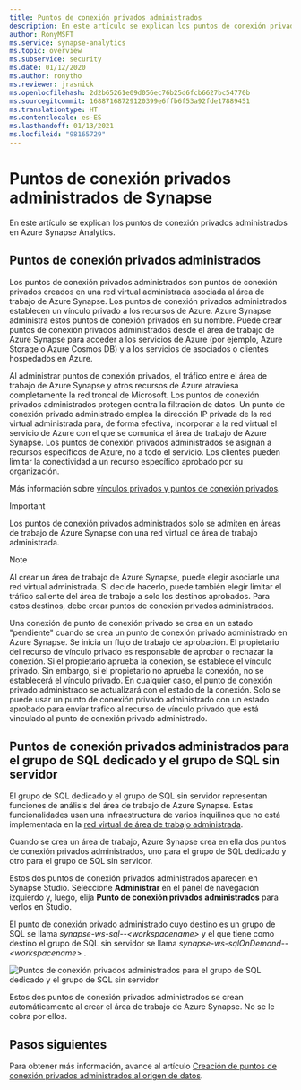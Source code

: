 ```yaml
---
title: Puntos de conexión privados administrados
description: En este artículo se explican los puntos de conexión privados administrados en Azure Synapse Analytics.
author: RonyMSFT
ms.service: synapse-analytics
ms.topic: overview
ms.subservice: security
ms.date: 01/12/2020
ms.author: ronytho
ms.reviewer: jrasnick
ms.openlocfilehash: 2d2b65261e09d056ec76b25d6fcb6627bc54770b
ms.sourcegitcommit: 16887168729120399e6ffb6f53a92fde17889451
ms.translationtype: HT
ms.contentlocale: es-ES
ms.lasthandoff: 01/13/2021
ms.locfileid: "98165729"
---
```

# <a name="synapse-managed-private-endpoints"></a>Puntos de conexión privados administrados de Synapse

En este artículo se explican los puntos de conexión privados administrados en Azure Synapse Analytics.

## <a name="managed-private-endpoints"></a>Puntos de conexión privados administrados

Los puntos de conexión privados administrados son puntos de conexión privados creados en una red virtual administrada asociada al área de trabajo de Azure Synapse. Los puntos de conexión privados administrados establecen un vínculo privado a los recursos de Azure. Azure Synapse administra estos puntos de conexión privados en su nombre. Puede crear puntos de conexión privados administrados desde el área de trabajo de Azure Synapse para acceder a los servicios de Azure (por ejemplo, Azure Storage o Azure Cosmos DB) y a los servicios de asociados o clientes hospedados en Azure.

Al administrar puntos de conexión privados, el tráfico entre el área de trabajo de Azure Synapse y otros recursos de Azure atraviesa completamente la red troncal de Microsoft. Los puntos de conexión privados administrados protegen contra la filtración de datos. Un punto de conexión privado administrado emplea la dirección IP privada de la red virtual administrada para, de forma efectiva, incorporar a la red virtual el servicio de Azure con el que se comunica el área de trabajo de Azure Synapse. Los puntos de conexión privados administrados se asignan a recursos específicos de Azure, no a todo el servicio. Los clientes pueden limitar la conectividad a un recurso específico aprobado por su organización. 

Más información sobre [vínculos privados y puntos de conexión privados](../../private-link/index.yml).

>[!IMPORTANT]
>Los puntos de conexión privados administrados solo se admiten en áreas de trabajo de Azure Synapse con una red virtual de área de trabajo administrada.

>[!NOTE]
>Al crear un área de trabajo de Azure Synapse, puede elegir asociarle una red virtual administrada. Si decide hacerlo, puede también elegir limitar el tráfico saliente del área de trabajo a solo los destinos aprobados. Para estos destinos, debe crear puntos de conexión privados administrados. 


Una conexión de punto de conexión privado se crea en un estado "pendiente" cuando se crea un punto de conexión privado administrado en Azure Synapse. Se inicia un flujo de trabajo de aprobación. El propietario del recurso de vínculo privado es responsable de aprobar o rechazar la conexión. Si el propietario aprueba la conexión, se establece el vínculo privado. Sin embargo, si el propietario no aprueba la conexión, no se establecerá el vínculo privado. En cualquier caso, el punto de conexión privado administrado se actualizará con el estado de la conexión. Solo se puede usar un punto de conexión privado administrado con un estado aprobado para enviar tráfico al recurso de vínculo privado que está vinculado al punto de conexión privado administrado.

## <a name="managed-private-endpoints-for-dedicated-sql-pool-and-serverless-sql-pool"></a>Puntos de conexión privados administrados para el grupo de SQL dedicado y el grupo de SQL sin servidor

El grupo de SQL dedicado y el grupo de SQL sin servidor representan funciones de análisis del área de trabajo de Azure Synapse. Estas funcionalidades usan una infraestructura de varios inquilinos que no está implementada en la [red virtual de área de trabajo administrada](./synapse-workspace-managed-vnet.md).

Cuando se crea un área de trabajo, Azure Synapse crea en ella dos puntos de conexión privados administrados, uno para el grupo de SQL dedicado y otro para el grupo de SQL sin servidor. 

Estos dos puntos de conexión privados administrados aparecen en Synapse Studio. Seleccione **Administrar** en el panel de navegación izquierdo y, luego, elija **Punto de conexión privados administrados** para verlos en Studio.

El punto de conexión privado administrado cuyo destino es un grupo de SQL se llama *synapse-ws-sql--\<workspacename\>* y el que tiene como destino el grupo de SQL sin servidor se llama *synapse-ws-sqlOnDemand--\<workspacename\>* .

![Puntos de conexión privados administrados para el grupo de SQL dedicado y el grupo de SQL sin servidor](./media/synapse-workspace-managed-private-endpoints/managed-pe-for-sql-1.png)

Estos dos puntos de conexión privados administrados se crean automáticamente al crear el área de trabajo de Azure Synapse. No se le cobra por ellos.

## <a name="next-steps"></a>Pasos siguientes

Para obtener más información, avance al artículo [Creación de puntos de conexión privados administrados al origen de datos](./how-to-create-managed-private-endpoints.md).